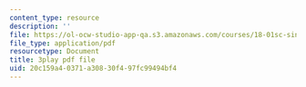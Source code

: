 ```yaml
---
content_type: resource
description: ''
file: https://ol-ocw-studio-app-qa.s3.amazonaws.com/courses/18-01sc-single-variable-calculus-fall-2010/20c159a40371a30830f497fc99494bf4_4sTKcvYMNxk.pdf
file_type: application/pdf
resourcetype: Document
title: 3play pdf file
uid: 20c159a4-0371-a308-30f4-97fc99494bf4
---
```

